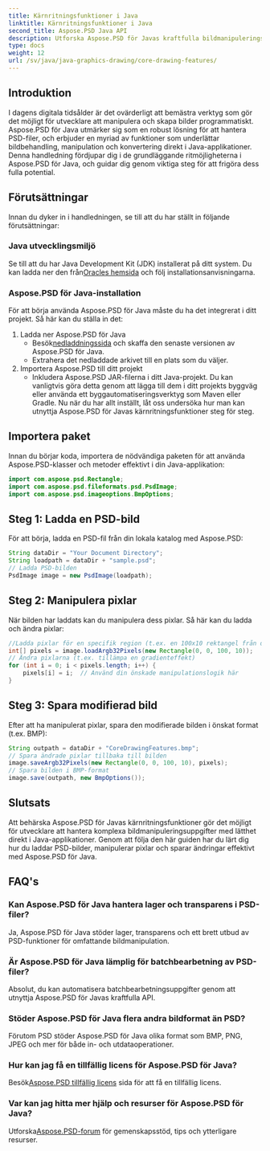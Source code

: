 ```yaml
---
title: Kärnritningsfunktioner i Java
linktitle: Kärnritningsfunktioner i Java
second_title: Aspose.PSD Java API
description: Utforska Aspose.PSD för Javas kraftfulla bildmanipuleringsfunktioner. Lär dig hur du laddar, manipulerar och sparar PSD-bilder programmatiskt.
type: docs
weight: 12
url: /sv/java/java-graphics-drawing/core-drawing-features/
---
```

## Introduktion
I dagens digitala tidsålder är det ovärderligt att bemästra verktyg som gör det möjligt för utvecklare att manipulera och skapa bilder programmatiskt. Aspose.PSD för Java utmärker sig som en robust lösning för att hantera PSD-filer, och erbjuder en myriad av funktioner som underlättar bildbehandling, manipulation och konvertering direkt i Java-applikationer. Denna handledning fördjupar dig i de grundläggande ritmöjligheterna i Aspose.PSD för Java, och guidar dig genom viktiga steg för att frigöra dess fulla potential.
## Förutsättningar
Innan du dyker in i handledningen, se till att du har ställt in följande förutsättningar:
### Java utvecklingsmiljö
 Se till att du har Java Development Kit (JDK) installerat på ditt system. Du kan ladda ner den från[Oracles hemsida](https://www.oracle.com/java/technologies/javase-jdk11-downloads.html) och följ installationsanvisningarna.
### Aspose.PSD för Java-installation
För att börja använda Aspose.PSD för Java måste du ha det integrerat i ditt projekt. Så här kan du ställa in det:
1. Ladda ner Aspose.PSD för Java
   -  Besök[nedladdningssida](https://releases.aspose.com/psd/java/) och skaffa den senaste versionen av Aspose.PSD för Java.
   - Extrahera det nedladdade arkivet till en plats som du väljer.
2. Importera Aspose.PSD till ditt projekt
   - Inkludera Aspose.PSD JAR-filerna i ditt Java-projekt. Du kan vanligtvis göra detta genom att lägga till dem i ditt projekts byggväg eller använda ett byggautomatiseringsverktyg som Maven eller Gradle.
Nu när du har allt inställt, låt oss undersöka hur man kan utnyttja Aspose.PSD för Javas kärnritningsfunktioner steg för steg.
## Importera paket
Innan du börjar koda, importera de nödvändiga paketen för att använda Aspose.PSD-klasser och metoder effektivt i din Java-applikation:
```java
import com.aspose.psd.Rectangle;
import com.aspose.psd.fileformats.psd.PsdImage;
import com.aspose.psd.imageoptions.BmpOptions;
```
## Steg 1: Ladda en PSD-bild
För att börja, ladda en PSD-fil från din lokala katalog med Aspose.PSD:
```java
String dataDir = "Your Document Directory";
String loadpath = dataDir + "sample.psd";
// Ladda PSD-bilden
PsdImage image = new PsdImage(loadpath);
```
## Steg 2: Manipulera pixlar
När bilden har laddats kan du manipulera dess pixlar. Så här kan du ladda och ändra pixlar:
```java
//Ladda pixlar för en specifik region (t.ex. en 100x10 rektangel från det övre vänstra hörnet)
int[] pixels = image.loadArgb32Pixels(new Rectangle(0, 0, 100, 10));
// Ändra pixlarna (t.ex. tillämpa en gradienteffekt)
for (int i = 0; i < pixels.length; i++) {
    pixels[i] = i;  // Använd din önskade manipulationslogik här
}
```
## Steg 3: Spara modifierad bild
Efter att ha manipulerat pixlar, spara den modifierade bilden i önskat format (t.ex. BMP):
```java
String outpath = dataDir + "CoreDrawingFeatures.bmp";
// Spara ändrade pixlar tillbaka till bilden
image.saveArgb32Pixels(new Rectangle(0, 0, 100, 10), pixels);
// Spara bilden i BMP-format
image.save(outpath, new BmpOptions());
```

## Slutsats
Att behärska Aspose.PSD för Javas kärnritningsfunktioner gör det möjligt för utvecklare att hantera komplexa bildmanipuleringsuppgifter med lätthet direkt i Java-applikationer. Genom att följa den här guiden har du lärt dig hur du laddar PSD-bilder, manipulerar pixlar och sparar ändringar effektivt med Aspose.PSD för Java.
## FAQ's
### Kan Aspose.PSD för Java hantera lager och transparens i PSD-filer?
Ja, Aspose.PSD för Java stöder lager, transparens och ett brett utbud av PSD-funktioner för omfattande bildmanipulation.
### Är Aspose.PSD för Java lämplig för batchbearbetning av PSD-filer?
Absolut, du kan automatisera batchbearbetningsuppgifter genom att utnyttja Aspose.PSD för Javas kraftfulla API.
### Stöder Aspose.PSD för Java flera andra bildformat än PSD?
Förutom PSD stöder Aspose.PSD för Java olika format som BMP, PNG, JPEG och mer för både in- och utdataoperationer.
### Hur kan jag få en tillfällig licens för Aspose.PSD för Java?
 Besök[Aspose.PSD tillfällig licens](https://purchase.aspose.com/temporary-license/) sida för att få en tillfällig licens.
### Var kan jag hitta mer hjälp och resurser för Aspose.PSD för Java?
 Utforska[Aspose.PSD-forum](https://forum.aspose.com/c/psd/34) för gemenskapsstöd, tips och ytterligare resurser.